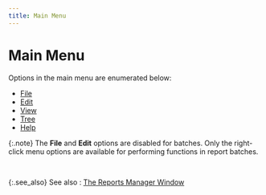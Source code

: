 ```yaml
---
title: Main Menu
---
```


# Main Menu


Options in the main menu are enumerated below:

- [File]({{site.rmgr_baseurl}}/misc/file_main_mneu_rm_gui.html)
- [Edit]({{site.rmgr_baseurl}}/misc/edit_main_menu_rm_gui.html)
- [View]({{site.rmgr_baseurl}}/misc/view_main_menu_rm_gui.html)
- [Tree]({{site.rmgr_baseurl}}/misc/tree_main_menu_rm_gui.html)
- [Help]({{site.rmgr_baseurl}}/misc/help_main_menu_rm_gui.html)



{:.note}
The **File**  and **Edit** options are disabled  for batches. Only the right-click menu options are available for performing  functions in report batches.


<font style="font-family: Verdana;" face="verdana">&nbsp;</font>


{:.see_also}
See also
: [The  Reports Manager Window]({{site.rmgr_baseurl}}/manager/window/report_manager_graphic_user_interface.html)
